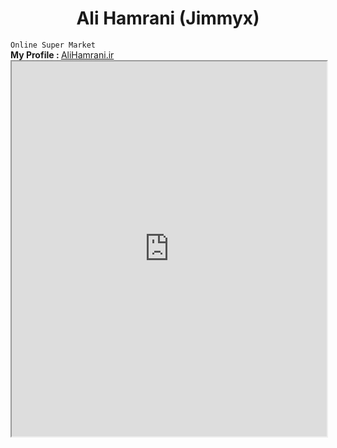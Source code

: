 <h1 align="center">Ali Hamrani (Jimmyx)</h1>
<code>Online Super Market</code>
<br/>
<b>My Profile : </b> <a href="https://AliHamrani.ir">AliHamrani.ir</a>
<br>
<iframe src="https://www.alihamrani.ir" width="100%" height="600">
  <p>Your browser does not support iframes.</p>
</iframe>
